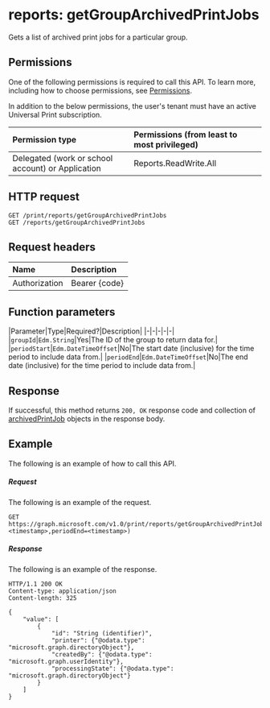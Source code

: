 # reports: getGroupArchivedPrintJobs

Gets a list of archived print jobs for a particular group.

## Permissions
One of the following permissions is required to call this API. To learn more, including how to choose permissions, see [Permissions](../../../concepts/permissions_reference.md).

In addition to the below permissions, the user's tenant must have an active Universal Print subscription.

|Permission type                        | Permissions (from least to most privileged)              |
|:--------------------------------------|:---------------------------------------------------------|
|Delegated (work or school account) or Application | Reports.ReadWrite.All |

## HTTP request
<!-- { "blockType": "ignored" } -->
```http
GET /print/reports/getGroupArchivedPrintJobs
GET /reports/getGroupArchivedPrintJobs
```
## Request headers
| Name          | Description   |
|:--------------|:--------------|
| Authorization | Bearer {code} |

## Function parameters

|Parameter|Type|Required?|Description|
|-|-|-|-|-|
|`groupId`|`Edm.String`|Yes|The ID of the group to return data for.|
|`periodStart`|`Edm.DateTimeOffset`|No|The start date (inclusive) for the time period to include data from.|
|`periodEnd`|`Edm.DateTimeOffset`|No|The end date (inclusive) for the time period to include data from.|

## Response
If successful, this method returns `200, OK` response code and collection of [archivedPrintJob](../resources/archivedprintjob.md) objects in the response body.

## Example
The following is an example of how to call this API.
##### Request
The following is an example of the request.
<!-- {
  "blockType": "request",
  "name": "reports_getgrouparchivedprintjobs"
}-->
```http
GET https://graph.microsoft.com/v1.0/print/reports/getGroupArchivedPrintJobs(groupId='<id>',periodStart=<timestamp>,periodEnd=<timestamp>)
```

##### Response
The following is an example of the response. 
<!-- {
  "blockType": "response",
  "truncated": true,
  "@odata.type": "microsoft.graph.None"
} -->
```http
HTTP/1.1 200 OK
Content-type: application/json
Content-length: 325

{
    "value": [
        {
            "id": "String (identifier)",
            "printer": {"@odata.type": "microsoft.graph.directoryObject"},
            "createdBy": {"@odata.type": "microsoft.graph.userIdentity"},
            "processingState": {"@odata.type": "microsoft.graph.directoryObject"}
        }
    ]
}
```

<!-- uuid: 8fcb5dbc-d5aa-4681-8e31-b001d5168d79
2015-10-25 14:57:30 UTC -->
<!-- {
  "type": "#page.annotation",
  "description": "printJob: getGroupArchivedPrintJobs",
  "keywords": "",
  "section": "documentation",
  "tocPath": ""
}-->